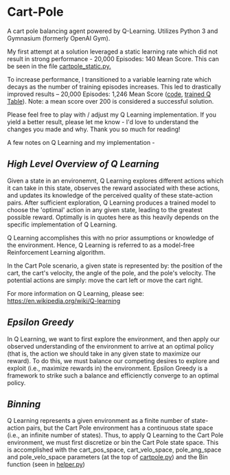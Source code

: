 # Cart-Pole
A cart pole balancing agent powered by Q-Learning. Utilizes Python 3 and Gymnasium (formerly OpenAI Gym).

My first attempt at a solution leveraged a static learning rate which did not result in strong performance - 20,000 Episodes: 140 Mean Score. This can be seen in the file [cartpole_static.py.](https://github.com/hectarescraps/Cart-Pole/blob/main/cartpole_static.py)

To increase performance, I transitioned to a variable learning rate which decays as the number of training episodes increases. This led to drastically improved results – 20,000 Episodes: 1,246 Mean Score ([code](https://github.com/hectarescraps/Cart-Pole/blob/main/cartpole.py), [trained Q Table](https://github.com/hectarescraps/Cart-Pole/blob/main/qtable.pickle)). Note: a mean score over 200 is considered a successful solution.  

Please feel free to play with / adjust my Q Learning implementation. If you yield a better result, please let me know - I'd love to understand the changes you made and why. Thank you so much for reading!

A few notes on Q Learning and my implementation - 

## _High Level Overview of Q Learning_

Given a state in an environemnt, Q Learning explores different actions which it can take in this state, observes the reward associated with these actions, and updates its knowledge of the perceived quality of these state-action pairs. After sufficient exploration, Q Learning produces a trained model to choose the 'optimal' action in any given state, leading to the greatest possible reward. Optimally is in quotes here as this heavily depends on the specific implementation of Q Learning. 

Q Learning accomplishes this with no prior assumptions or knowledge of the environment. Hence, Q Learning is referred to as a model-free Reinforcement Learning algorithm.

In the Cart Pole scenario, a given state is represented by: the position of the cart, the cart's velocity, the angle of the pole, and the pole's velocity. The potential actions are simply: move the cart left or move the cart right.

For more information on Q Learning, please see: https://en.wikipedia.org/wiki/Q-learning

## _Epsilon Greedy_

In Q Learning, we want to first explore the environment, and then apply our observed understanding of the environment to arrive at an optimal policy (that is, the action we should take in any given state to maximize our reward). To do this, we must balance our competing desires to explore and exploit (i.e., maximize rewards in) the environment. Epsilon Greedy is a framework to strike such a balance and efficienctly converge to an optimal policy. 

## _Binning_

Q Learning represents a given environment as a finite number of state-action pairs, but the Cart Pole environment has a continuous state space (i.e., an infinite number of states). Thus, to apply Q Learning to the Cart Pole environment, we must first discretize or bin the Cart Pole state space. This is accomplished with the cart_pos_space, cart_velo_space, pole_ang_space and pole_velo_space parameters (at the top of [cartpole.py](https://github.com/hectarescraps/Cart-Pole/blob/main/cartpole.py)) and the Bin function (seen in [helper.py](https://github.com/hectarescraps/Cart-Pole/blob/main/helper.py))



